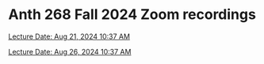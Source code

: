 
# Anth 268 Fall 2024 Zoom recordings

[Lecture Date: Aug 21, 2024 10:37 AM](https://wsu.zoom.us/rec/share/uvDm3C3-qWa07-PGa-CeUyJDg_bhd-aYAwbiEjRGiJD4O8QG9H822KKOu308jZL0.v1FXMr5Qb_rPNIqo)


[Lecture Date: Aug 26, 2024 10:37 AM](https://wsu.zoom.us/rec/share/zE2ux6dOUB_M3iUCqpQs6TgKXmWMfJkDSWSmG4oMwdnKuyxBBhurjKf5jhpnptbr.q2ywfblSiT4-4VPg)

